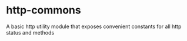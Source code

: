 # http-commons
A basic http utility module that exposes convenient constants for all http status and methods
